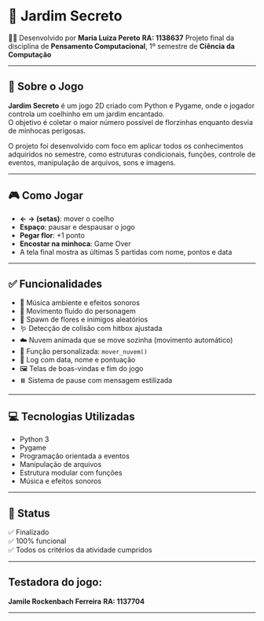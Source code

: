 # 🌸 Jardim Secreto

👩‍💻 Desenvolvido por **Maria Luiza Pereto**  **RA: 1138637**
Projeto final da disciplina de **Pensamento Computacional**, 1º semestre de **Ciência da Computação**

---

## 🧠 Sobre o Jogo

**Jardim Secreto** é um jogo 2D criado com Python e Pygame, onde o jogador controla um coelhinho em um jardim encantado.  
O objetivo é coletar o maior número possível de florzinhas enquanto desvia de minhocas perigosas.

O projeto foi desenvolvido com foco em aplicar todos os conhecimentos adquiridos no semestre, como estruturas condicionais, funções, controle de eventos, manipulação de arquivos, sons e imagens.

---

## 🎮 Como Jogar

- **← → (setas)**: mover o coelho
- **Espaço**: pausar e despausar o jogo
- **Pegar flor**: +1 ponto
- **Encostar na minhoca**: Game Over
- A tela final mostra as últimas 5 partidas com nome, pontos e data

---

## ✅ Funcionalidades

- 🎵 Música ambiente e efeitos sonoros
- 🐰 Movimento fluido do personagem
- 🌼 Spawn de flores e inimigos aleatórios
- 🪱 Detecção de colisão com hitbox ajustada
- ☁️ Nuvem animada que se move sozinha (movimento automático)
- 🔄 Função personalizada: `mover_nuvem()`
- 📄 Log com data, nome e pontuação
- 🖼️ Telas de boas-vindas e fim do jogo
- ⏸️ Sistema de pause com mensagem estilizada

---

## 💻 Tecnologias Utilizadas

- Python 3  
- Pygame  
- Programação orientada a eventos  
- Manipulação de arquivos  
- Estrutura modular com funções  
- Música e efeitos sonoros

---

## 🚀 Status

✅ Finalizado  
✅ 100% funcional  
✅ Todos os critérios da atividade cumpridos  

---

## Testadora do jogo:
**Jamile Rockenbach Ferreira** **RA: 1137704**

---